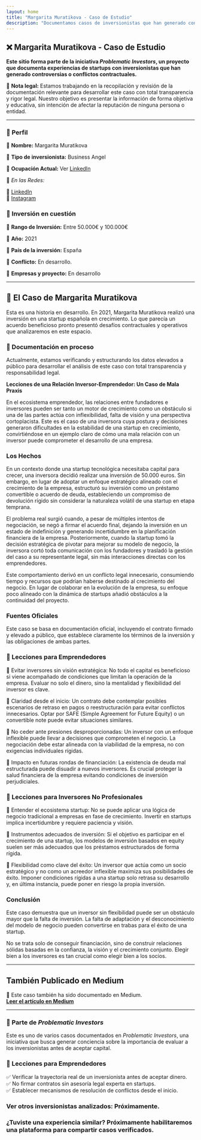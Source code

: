 ```yaml
---
layout: home
title: "Margarita Muratikova - Caso de Estudio"
description: "Documentamos casos de inversionistas que han generado controversias o conflictos contractuales en startups."
---
```


## ❌ Margarita Muratikova - Caso de Estudio  

**Este sitio forma parte de la iniciativa _Problematic Investors_, un proyecto que documenta experiencias de startups con inversionistas que han generado controversias o conflictos contractuales.**  

📢 **Nota legal:** Estamos trabajando en la recopilación y revisión de la documentación relevante para desarrollar este caso con total transparencia y rigor legal. Nuestro objetivo es presentar la información de forma objetiva y educativa, sin intención de afectar la reputación de ninguna persona o entidad.  

---

### 📍 Perfil  
🔹 **Nombre:** Margarita Muratikova  

🔹 **Tipo de inversionista:** Business Angel  

🔹 **Ocupación Actual:** Ver [LinkedIn](https://es.linkedin.com/in/margarita-muratikova) 

🔹 *En las Redes:* 

🔗 [LinkedIn](https://es.linkedin.com/in/margarita-muratikova)  
🔗 [Instagram](https://www.instagram.com/jackie_gva)  

### 📍 Inversión en cuestión

🔹 **Rango de Inversión:** Entre 50.000€ y 100.000€

🔹 **Año:** 2021  

🔹 **País de la inversión:** España

🔹 **Conflicto:** En desarrollo. 

🔹 **Empresas y proyecto:** En desarrollo  

---

## 📖 El Caso de Margarita Muratikova  
Esta es una historia en desarrollo. En 2021, Margarita Muratikova realizó una inversión en una startup española en crecimiento. Lo que parecía un acuerdo beneficioso pronto presentó desafíos contractuales y operativos que analizaremos en este espacio.  

### 📝 Documentación en proceso  
Actualmente, estamos verificando y estructurando los datos elevados a público para desarrollar el análisis de este caso con total transparencia y responsabilidad legal.  

**Lecciones de una Relación Inversor-Emprendedor: Un Caso de Mala Praxis**

En el ecosistema emprendedor, las relaciones entre fundadores e inversores pueden ser tanto un motor de crecimiento como un obstáculo si una de las partes actúa con inflexibilidad, falta de visión y una perspectiva cortoplacista. Este es el caso de una inversora cuya postura y decisiones generaron dificultades en la estabilidad de una startup en crecimiento, convirtiéndose en un ejemplo claro de cómo una mala relación con un inversor puede comprometer el desarrollo de una empresa.

### **Los Hechos**

En un contexto donde una startup tecnológica necesitaba capital para crecer, una inversora decidió realizar una inversión de 50.000 euros. Sin embargo, en lugar de adoptar un enfoque estratégico alineado con el crecimiento de la empresa, estructuró su inversión como un préstamo convertible o acuerdo de deuda, estableciendo un compromiso de devolución rígido sin considerar la naturaleza volátil de una startup en etapa temprana.

El problema real surgió cuando, a pesar de múltiples intentos de negociación, se negó a firmar el acuerdo final, dejando la inversión en un estado de indefinición y generando incertidumbre en la planificación financiera de la empresa. Posteriormente, cuando la startup tomó la decisión estratégica de pivotar para mejorar su modelo de negocio, la inversora cortó toda comunicación con los fundadores y trasladó la gestión del caso a su representante legal, sin más interacciones directas con los emprendedores.

Este comportamiento derivó en un conflicto legal innecesario, consumiendo tiempo y recursos que podrían haberse destinado al crecimiento del negocio. En lugar de colaborar en la evolución de la empresa, su enfoque poco alineado con la dinámica de startups añadió obstáculos a la continuidad del proyecto.

### **Fuentes Oficiales**

Este caso se basa en documentación oficial, incluyendo el contrato firmado y elevado a público, que establece claramente los términos de la inversión y las obligaciones de ambas partes.

### **📖 Lecciones para Emprendedores**

🔹 Evitar inversores sin visión estratégica: No todo el capital es beneficioso si viene acompañado de condiciones que limitan la operación de la empresa. Evaluar no solo el dinero, sino la mentalidad y flexibilidad del inversor es clave.

🔹 Claridad desde el inicio: Un contrato debe contemplar posibles escenarios de retraso en pagos o reestructuración para evitar conflictos innecesarios. Optar por SAFE (Simple Agreement for Future Equity) o un convertible note puede evitar situaciones similares.

🔹 No ceder ante presiones desproporcionadas: Un inversor con un enfoque inflexible puede llevar a decisiones que comprometen el negocio. La negociación debe estar alineada con la viabilidad de la empresa, no con exigencias individuales rígidas.

🔹 Impacto en futuras rondas de financiación: La existencia de deuda mal estructurada puede disuadir a nuevos inversores. Es crucial proteger la salud financiera de la empresa evitando condiciones de inversión perjudiciales.

 ### **📖 Lecciones para Inversores No Profesionales**

🔹 Entender el ecosistema startup: No se puede aplicar una lógica de negocio tradicional a empresas en fase de crecimiento. Invertir en startups implica incertidumbre y requiere paciencia y visión.

🔹 Instrumentos adecuados de inversión: Si el objetivo es participar en el crecimiento de una startup, los modelos de inversión basados en equity suelen ser más adecuados que los préstamos estructurados de forma rígida.

🔹 Flexibilidad como clave del éxito: Un inversor que actúa como un socio estratégico y no como un acreedor inflexible maximiza sus posibilidades de éxito. Imponer condiciones rígidas a una startup solo retrasa su desarrollo y, en última instancia, puede poner en riesgo la propia inversión.

### **Conclusión**

Este caso demuestra que un inversor sin flexibilidad puede ser un obstáculo mayor que la falta de inversión. La falta de adaptación y el desconocimiento del modelo de negocio pueden convertirse en trabas para el éxito de una startup.

No se trata solo de conseguir financiación, sino de construir relaciones sólidas basadas en la confianza, la visión y el crecimiento conjunto. Elegir bien a los inversores es tan crucial como elegir bien a los socios.

---

## También Publicado en Medium  

📌 Este caso también ha sido documentado en Medium.  
**[Leer el artículo en Medium](https://medium.com/@margaritamuratikova/caso-margarita-muratikova-lo-que-los-emprendedores-deben-saber-bb31141aac22)**  

---

### 📂 Parte de *Problematic Investors*  
Este es uno de varios casos documentados en *Problematic Investors*, una iniciativa que busca generar conciencia sobre la importancia de evaluar a los inversionistas antes de aceptar capital.

### 📌 Lecciones para Emprendedores  
✅ Verificar la trayectoria real de un inversionista antes de aceptar dinero.  
✅ No firmar contratos sin asesoría legal experta en startups.  
✅ Establecer mecanismos de resolución de conflictos desde el inicio.  

### **Ver otros inversionistas analizados:** Próximamente.  

### **¿Tuviste una experiencia similar?** Próximamente habilitaremos una plataforma para compartir casos verificados.  
